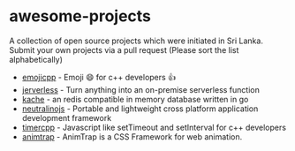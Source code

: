# awesome-projects

A collection of open source projects which were initiated in Sri Lanka. Submit your own projects via a pull request (Please sort the list alphabetically)

- [emojicpp](https://github.com/shalithasuranga/emojicpp) - Emoji :smile: for c++ developers :+1:
- [jerverless](https://github.com/jerverless/jerverless) - Turn anything into an on-premise serverless function
- [kache](https://github.com/kasvith/kache) - an redis compatible in memory database written in go
- [neutralinojs](https://github.com/neutralinojs/neutralinojs) - Portable and lightweight cross platform application development framework
- [timercpp](https://github.com/shalithasuranga/timercpp) - Javascript like setTimeout and setInterval for c++ developers
- [animtrap](https://github.com/sanjayaharshana/AnimTrap) - AnimTrap is a CSS Framework for web animation.
